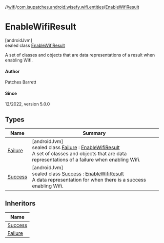 //[wifi](../../../index.md)/[com.isupatches.android.wisefy.wifi.entities](../index.md)/[EnableWifiResult](index.md)

# EnableWifiResult

[androidJvm]\
sealed class [EnableWifiResult](index.md)

A set of classes and objects that are data representations of a result when enabling Wifi.

#### Author

Patches Barrett

#### Since

12/2022, version 5.0.0

## Types

| Name | Summary |
|---|---|
| [Failure](-failure/index.md) | [androidJvm]<br>sealed class [Failure](-failure/index.md) : [EnableWifiResult](index.md)<br>A set of classes and objects that are data representations of a failure when enabling Wifi. |
| [Success](-success/index.md) | [androidJvm]<br>sealed class [Success](-success/index.md) : [EnableWifiResult](index.md)<br>A data representation for when there is a success enabling Wifi. |

## Inheritors

| Name |
|---|
| [Success](-success/index.md) |
| [Failure](-failure/index.md) |
